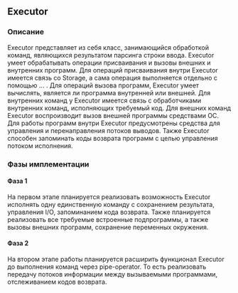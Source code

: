 ## Executor

### Описание

Executor представляет из себя класс, занимающийся обработкой команд, являющихся результатом парсинга строки ввода.
Executor умеет обрабатывать операции присваивания и вызовы внешних и внутренних программ. Для операций присваивания внутри
Executor имеется связь со Storage, а сама операция выполняется отдельно с помощью ... . Для операций вызова программ, Executor 
умеет вычислять, является ли программа внутренней или внешней. Для внутренних команд у Executor имеется связь с обработчиками внутренних команд,
исполняющих требуемый код. Для внешних команд Executor воспроизводит вызов внешней программы средствами ОС. Для работы программ внутри Executor
предусмотрены средства для управления и перенаправления потоков выводов. Также Executor способен запоминать коды возврата программ с целью управления потоком исполнения.

### Фазы имплементации

#### Фаза 1

На первом этапе планируется реализовать возможность Executor исполнять одну единственную команду с сохранением результата, управления I/O, запоминанием кода возврата. Также
планируется реализовать все требуемые встроенные подпрограммы, а также вызовы внешних программ, сохранение переменных окружения.

#### Фаза 2

На втором этапе работы планируется расширить функционал Executor до выполнения команд через pipe-operator. То есть реализовать передачу 
потоков информации между вызываемыми программами, отслеживанием кодов возврата.

